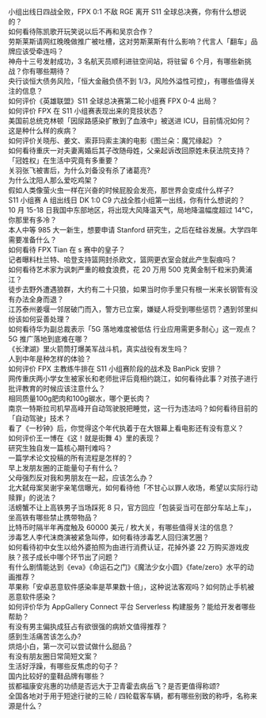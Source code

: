 小组出线日四战全败，FPX 0:1 不敌 RGE 离开 S11 全球总决赛，你有什么想说的？  
如何看待陈凯歌开玩笑说以后不再和吴京合作？  
劳斯莱斯请网红晚晚做推广被吐槽，这对劳斯莱斯有什么影响？代言人「翻车」品牌应该受牵连吗？  
神舟十三号发射成功，3 名航天员顺利进驻空间站，将驻留 6 个月，有哪些新挑战？你有哪些期待？  
央行谈恒大债务风险，「恒大金融负债不到 1/3，风险外溢性可控」，有哪些值得关注的信息？  
如何评价《英雄联盟》S11 全球总决赛第二轮小组赛 FPX 0-4 出局？  
如何评价 FPX 在 S11 小组赛表现出来的竞技状态？  
美国前总统克林顿「因尿路感染扩散到了血液中」被送进 ICU，目前情况如何？这是种什么样的疾病？  
如何评价关晓彤、姜文、索菲玛索主演的电影《图兰朵：魔咒缘起》？  
如何看待重庆一对夫妻离婚后其子改随母姓，父亲起诉改回原姓未获法院支持？「冠姓权」在生活中究竟有多重要？  
关羽张飞被害后，为什么刘备没有杀了诸葛亮?  
为什么沈阳人那么爱吃鸡架？  
假如人类像萤火虫一样在兴奋的时候屁股会发亮，那世界会变成什么样子?  
S11 小组赛 A 组出线日 DK 1:0 C9 六战全胜小组第一出线，你有什么想说的？  
10 月 15-18 日我国中东部地区，将出现大风降温天气，局地降温幅度超过 14℃，你那里有多冷？  
本人中等 985 大一新生，想要申请 Stanford 研究生，之后在硅谷发展。大学四年需要准备什么？  
如何看待 FPX Tian 在 s 赛中的皇子？  
记者曝料杜兰特、哈登支持篮网封杀欧文，篮网更衣室会就此产生裂痕吗？  
如何看待艺术家为讽刺严重的粮食浪费，花 20 万用 500 克黄金制千粒米扔黄浦江？  
徒步去野外遭遇狼群，大约有二十只狼，如果当时你手里只有根一米来长钢管有没有办法全身而退？  
江苏泰州姜堰一邻居破门而入，警方已立案，嫌疑人将受到哪些惩罚？遇到邻里纠纷该如何妥善处理？  
如何看待华为副总裁表示「5G 落地难度被低估 行业应用需更多耐心」这一观点？5G 推广落地到底难在哪？  
《长津湖》里火箭筒打爆美军战斗机，真实战役有发生吗？  
人到中年是种怎样的体验？  
如何评价 FPX 主教练牛排在 S11 小组赛阶段的战术及 BanPick 安排？  
网传重庆两小学女生被家长和老师批评后竟相约跳江，如何看待此事？对孩子进行批评教育的时候应该注意什么？  
相同质量100g肥肉和100g碳水，哪个更长肉？  
南京一特斯拉司机早高峰开自动驾驶脱把睡觉，这一行为违法吗？如何看待目前的「自动驾驶」技术？  
看了《一秒钟》后，你觉得这个年代执着于在大银幕上看电影还有没有意义？  
如何评价王一博在《这！就是街舞 4》里的表现？  
研究生独自发一篇核心期刊难吗？  
一篇学术论文投稿的所有流程是怎样的？  
早上发朋友圈的正能量句子有什么？  
父母强烈反对我和男朋友在一起，应该怎么办？  
北大弑母案吴谢宇亲笔信曝光，如何看待他「不甘心以罪人收场，希望以实际行动赎罪」的说法？  
活螃蟹不让上高铁男子当场踩死 8 只，官方回应「包装妥当可在部分车站上车」，坐高铁有哪些禁止携带物品？  
比特币时隔半年再度触及 60000 美元 / 枚大关，有哪些值得关注的信息？  
涉毒艺人李代沫商演被紧急叫停，如何看待涉毒艺人回归演艺圈？  
如何看待初中女生以给外婆拍照为由进行消费认证，花掉外婆 22 万购买游戏皮肤？孩子成长中哪个环节出了问题？  
有什么剧情能达到《eva》《命运石之门》《魔法少女小圆》《fate/zero》水平的动画推荐？  
苹果称「安卓恶意软件感染率是苹果数十倍」，这种说法客观吗？如何防止手机被恶意软件感染？  
如何评价华为 AppGallery Connect 平台 Serverless 构建服务？能给开发者哪些帮助？  
有没有男主偏执成狂占有欲很强的病娇文值得推荐？  
感到生活痛苦该怎么办?  
烘焙小白，第一次可以尝试做什么甜品？  
有没有朋友圈日常简短文案？  
生活好浮躁，有哪些反焦虑的句子？  
国内比较好的童鞋品牌有哪些？  
拔都福康安兆惠的功绩是否远大于卫青霍去病岳飞？是否更值得称颂?  
全国各地对于用于短途行驶的三轮 / 四轮载客车辆，都有哪些别致的称呼，名称来源是什么？  
